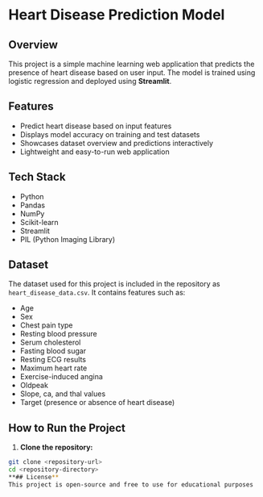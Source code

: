 # Heart Disease Prediction Model  

## Overview  
This project is a simple machine learning web application that predicts the presence of heart disease based on user input. The model is trained using logistic regression and deployed using **Streamlit**.  

## Features  
- Predict heart disease based on input features  
- Displays model accuracy on training and test datasets  
- Showcases dataset overview and predictions interactively  
- Lightweight and easy-to-run web application  

## Tech Stack  
- Python  
- Pandas  
- NumPy  
- Scikit-learn  
- Streamlit  
- PIL (Python Imaging Library)  

## Dataset  
The dataset used for this project is included in the repository as `heart_disease_data.csv`. It contains features such as:  
- Age  
- Sex  
- Chest pain type  
- Resting blood pressure  
- Serum cholesterol  
- Fasting blood sugar  
- Resting ECG results  
- Maximum heart rate  
- Exercise-induced angina  
- Oldpeak  
- Slope, ca, and thal values  
- Target (presence or absence of heart disease)  

## How to Run the Project  

1. **Clone the repository:**  
```bash
git clone <repository-url>
cd <repository-directory>
**## License**
This project is open-source and free to use for educational purposes
